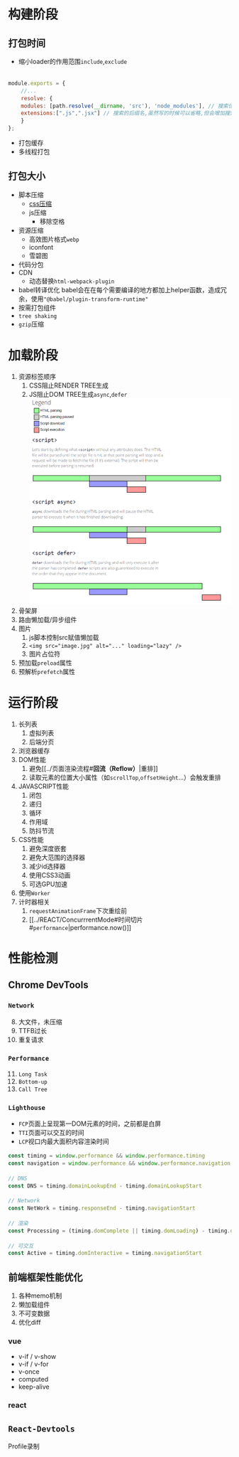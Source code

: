 # 构建阶段
## 打包时间
- 缩小loader的作用范围`include`,`exclude`
```javascript

module.exports = {
	//...
	resolve: {
	modules: [path.resolve(__dirname, 'src'), 'node_modules'], // 搜索位置
	extensions:[".js",".jsx"] // 搜索的后缀名,虽然写的时候可以省略,但会增加搜索的性能损耗
	}
};
```
- 打包缓存
- 多线程打包
## 打包大小
- 脚本压缩
	- [css压缩](LCP.md#脚本)
	- js压缩
		- 移除空格
- 资源压缩
	- 高效图片格式`webp`
	- iconfont
	- 雪碧图
- 代码分包
- CDN
	- 动态替换`html-webpack-plugin`
- babel转译优化
	babel会在在每个需要编译的地方都加上helper函数，造成冗余，使用`"@babel/plugin-transform-runtime"`
- 按需打包组件
- `tree shaking`
- `gzip`压缩

# 加载阶段
1. 资源标签顺序
	1. CSS阻止RENDER TREE生成
	2. JS阻止DOM TREE生成`async`,`defer`
		![](../../assets/Pasted%20image%2020250303105843.png)
2. 骨架屏
3. 路由懒加载/异步组件
4. 图片
	1.  js脚本控制src赋值懒加载
	2. `<img src="image.jpg" alt="..." loading="lazy" />`
	3. 图片占位符
5. 预加载`preload`属性
6. 预解析`prefetch`属性

# 运行阶段
1. 长列表
	1. 虚拟列表
	2. 后端分页
2. 浏览器缓存
3. DOM性能
	1. 避免[[../页面渲染流程#**回流（Reflow）**|重排]]
	2. 读取元素的位置大小属性（如`scrollTop`,`offsetHeight`...）会触发重排
4. JAVASCRIPT性能
	1. 闭包
	2. 递归
	3. 循环
	4. 作用域
	5. 防抖节流
5. CSS性能
	1. 避免深度嵌套
	2. 避免大范围的选择器
	3. 减少id选择器
	4. 使用CSS3动画
	5. 可选GPU加速
6. 使用`Worker`
7. 计时器相关
	1. `requestAnimationFrame`下次重绘前
	2. [[../REACT/ConcurrrentMode#时间切片#`performance`|performance.now()]]

# 性能检测
## Chrome DevTools
### `Network`
8. 大文件，未压缩
9. TTFB过长
10. 重复请求
### `Performance`
11. `Long Task`
12. `Bottom-up`
13. `Call Tree`
### `Lighthouse`
- `FCP`页面上呈现第一DOM元素的时间，之前都是白屏
- `TTI`页面可以交互的时间
- `LCP`视口内最大面积内容渲染时间
```javascript
const timing = window.performance && window.performance.timing
const navigation = window.performance && window.performance.navigation

// DNS
const DNS = timing.domainLookupEnd - timing.domainLookupStart

// Network
const NetWork = timing.responseEnd - timing.navigationStart

// 渲染
const Processing = (timing.domComplete || timing.domLoading) - timing.domLoading

// 可交互
const Active = timing.domInteractive = timing.navigationStart

```

## 前端框架性能优化
1. 各种memo机制
2. 懒加载组件
3. 不可变数据
4. 优化diff
###  vue
- v-if / v-show
- v-if / v-for
- v-once
- computed
- keep-alive
### react

## `React-Devtools`
Profile录制